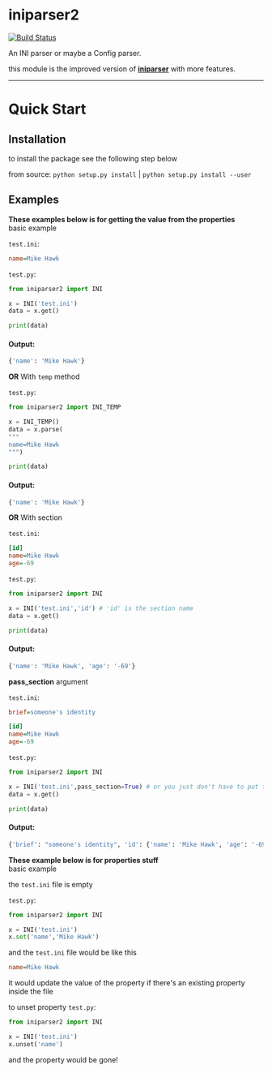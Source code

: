 # iniparser2

[![Build Status](https://travis-ci.com/HugeBrain16/iniparser2.svg?branch=main)](https://travis-ci.com/HugeBrain16/iniparser2)

An INI parser or maybe a Config parser.

this module is the improved version of [**iniparser**](https://github.com/HugeBrain16/iniparser) with more features.

---

# Quick Start

## Installation

to install the package see the following step below

from source: `python setup.py install` | `python setup.py install --user`

## Examples

**These examples below is for getting the value from the properties**
</br>
basic example

`test.ini`:
```ini
name=Mike Hawk
```

`test.py`:
```py
from iniparser2 import INI

x = INI('test.ini')
data = x.get()

print(data)
```

#### Output:
```py
{'name': 'Mike Hawk'}
```

**OR** With `temp` method

`test.py`:
```py
from iniparser2 import INI_TEMP

x = INI_TEMP()
data = x.parse(
"""
name=Mike Hawk
""")

print(data)
```

#### Output:
```py
{'name': 'Mike Hawk'}
```

**OR** With section

`test.ini`:
```ini
[id]
name=Mike Hawk
age=-69
```

`test.py`:
```py
from iniparser2 import INI

x = INI('test.ini','id') # 'id' is the section name
data = x.get()

print(data)
```

#### Output:
```py
{'name': 'Mike Hawk', 'age': '-69'}
```

**pass_section** argument

`test.ini`:
```ini
brief=someone's identity

[id]
name=Mike Hawk
age=-69
```

`test.py`:
```py
from iniparser2 import INI

x = INI('test.ini',pass_section=True) # or you just don't have to put the section name, it will override the `pass_section` argument
data = x.get()

print(data)
```

#### Output:
```py
{'brief': "someone's identity", 'id': {'name': 'Mike Hawk', 'age': '-69'}}
```

**These example below is for properties stuff**
</br>
basic example

the `test.ini` file is empty

`test.py`:
```py
from iniparser2 import INI

x = INI('test.ini')
x.set('name','Mike Hawk')
```

and the `test.ini` file would be like this
```ini
name=Mike Hawk
```

it would update the value of the property if there's an existing property inside the file

to unset property
`test.py`:
```py
from iniparser2 import INI

x = INI('test.ini')
x.unset('name')
```

and the property would be gone!
